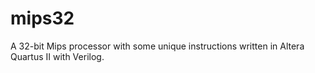 # mips32
A 32-bit Mips processor with some unique instructions written in Altera Quartus II with Verilog.
